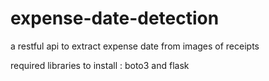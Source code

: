 # expense-date-detection
a restful api to extract expense date from images of receipts

required libraries to install : boto3 and flask
